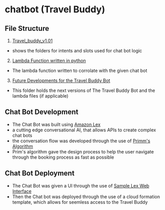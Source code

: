 # chatbot (Travel Buddy)  
## File Structure
1. [Travel_buddy_v1.01](/Chat%20Bot/Travel_buddy_v1.01/BotLocales/en_US)  
* shows the folders for intents and slots used for chat bot logic  
2. [Lambda Function written in python](/Chat%20Bot/LexBot.py)  
* The lambda function written to corrolate with the given chat bot  
3. [Future Developments for the Travel Buddy Bot](/Chat%20Bot/Future%20Versions%20of%20Travel%20Buddy)  
* This folder holds the next versions of The Travel Buddy Bot and the lambda files (if applicable)
  
## Chat Bot Development  
* The Chat Bot was built using [Amazon Lex](https://aws.amazon.com/lex/)
* a cutting edge conversational AI, that allows APIs to create complex chat bots  
* the conversation flow was developed through the use of [Primm's Algorithm](https://en.wikipedia.org/wiki/Prim%27s_algorithm)
* Prim's algorithm gave the design process to help the user navigate through the booking process as fast as possible  

## Chat Bot Deployment
* The Chat Bot was given a UI through the use of [Sample Lex Web Interface](https://github.com/aws-samples/aws-lex-web-ui)  
* Then the Chat bot was deployed through the use of a cloud formation template, which allows for seemless access to the Travel Buddy  
